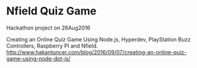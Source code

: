# Nfield Quiz Game

Hackathon project on 26Aug2016

Creating an Online Quiz Game Using Node.js, Hyperdev, PlayStation Buzz Controllers, Raspberry PI and Nfield.
http://www.hakantuncer.com/blog/2016/09/07/creating-an-online-quiz-game-using-node-dot-js/
